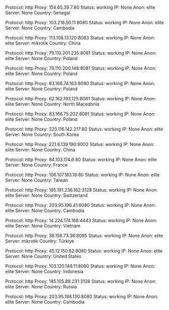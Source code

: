 Protocol: http
Proxy: 154.65.39.7:80
Status: working
IP: None
Anon: elite
Server: None
Country: Senegal

Protocol: http
Proxy: 103.216.50.11:8080
Status: working
IP: None
Anon: elite
Server: None
Country: Cambodia

Protocol: http
Proxy: 113.108.13.120:8083
Status: working
IP: None
Anon: elite
Server: mikrotik
Country: China

Protocol: http
Proxy: 79.110.201.235:8081
Status: working
IP: None
Anon: elite
Server: None
Country: Poland

Protocol: http
Proxy: 79.110.200.148:8081
Status: working
IP: None
Anon: elite
Server: None
Country: Poland

Protocol: http
Proxy: 83.168.74.163:8080
Status: working
IP: None
Anon: elite
Server: None
Country: Poland

Protocol: http
Proxy: 62.162.193.125:8081
Status: working
IP: None
Anon: elite
Server: None
Country: North Macedonia

Protocol: http
Proxy: 83.168.75.202:8081
Status: working
IP: None
Anon: elite
Server: None
Country: Poland

Protocol: http
Proxy: 220.116.142.217:80
Status: working
IP: None
Anon: elite
Server: None
Country: South Korea

Protocol: http
Proxy: 221.6.139.190:9002
Status: working
IP: None
Anon: elite
Server: None
Country: China

Protocol: http
Proxy: 84.103.174.6:80
Status: working
IP: None
Anon: elite
Server: None
Country: France

Protocol: http
Proxy: 106.107.183.19:80
Status: working
IP: None
Anon: elite
Server: None
Country: Taiwan

Protocol: http
Proxy: 185.191.236.162:3128
Status: working
IP: None
Anon: elite
Server: None
Country: Switzerland

Protocol: http
Proxy: 203.95.196.41:8080
Status: working
IP: None
Anon: elite
Server: None
Country: Cambodia

Protocol: http
Proxy: 14.224.174.168:4443
Status: working
IP: None
Anon: elite
Server: None
Country: Vietnam

Protocol: http
Proxy: 38.156.73.36:8085
Status: working
IP: None
Anon: elite
Server: mikrotik
Country: Türkiye

Protocol: http
Proxy: 45.12.150.82:8080
Status: working
IP: None
Anon: elite
Server: None
Country: United States

Protocol: http
Proxy: 103.120.146.11:8080
Status: working
IP: None
Anon: elite
Server: None
Country: Indonesia

Protocol: http
Proxy: 185.105.88.231:3128
Status: working
IP: None
Anon: elite
Server: None
Country: Russia

Protocol: http
Proxy: 203.95.198.130:8080
Status: working
IP: None
Anon: elite
Server: None
Country: Cambodia

